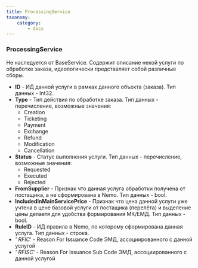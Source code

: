```yaml
---
title: ProcessingService
taxonomy:
    category:
        - docs
---
```


### ProcessingService

Не наследуется от BaseService. Содержит описание некой услуги по обработке заказа, идеологически представляет собой различные сборы.

-   **ID** - ИД данной услуги в рамках данного объекта (заказа). Тип данных - Int32.
-   **Type** - Тип действия по обработке заказа. Тип данных - перечисление, возможные значения:
    -   Creation
    -   Ticketing
    -   Payment 
    -   Exchange
    -   Refund
    -   Modification
    -   Cancellation
-   **Status** - Статус выполнения услуги. Тип данных - перечисление, возможные значения:
    -   Requested
    -   Executed
    -   Rejected
-   **FromSupplier** - Признак что данная услуга обработки получена от постащика, а не сформирована в Nemo. Тип данных - bool.
-   **IncludedInMainServicePrice** - Признак что цена данной услуги уже учтена в цене базовой услуги от постащика (перелёта) и выделение цены делаетя для удобства формирования МК/ЕМД. Тип данных - bool.
-   **RuleID** - ИД правила в Nemo, по которому сформирована данная услуга. Тип данных - строка.
-   *' RFIC*' - Reason For Issuance Code ЭМД, ассоциированного с данной услугой
-   *' RFISC*' - Reason For Issuance Sub Code ЭМД, ассоциированного с данной услугой